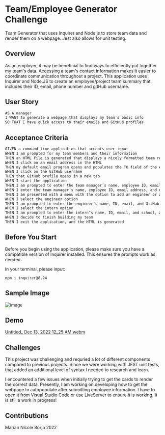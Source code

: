 # Team/Employee Generator Challenge

Team Generator that uses Inquirer and Node.js to store team data and render them on a webpage. Jest also allows for unit testing. 

## Overview
As an employer, it may be beneficial to find ways to efficiently put together my team's data. Accessing a team's contact information makes it easier to coordinate communication throughout a project. This application uses Inquirer and Node.JS to create an employee/project team summary that includes their ID, email, phone number and gitHub username.


## User Story

```md
AS A manager
I WANT to generate a webpage that displays my team's basic info
SO THAT I have quick access to their emails and GitHub profiles
```

## Acceptance Criteria
```md
GIVEN a command-line application that accepts user input
WHEN I am prompted for my team members and their information
THEN an HTML file is generated that displays a nicely formatted team roster based on user input
WHEN I click on an email address in the HTML
THEN my default email program opens and populates the TO field of the email with the address
WHEN I click on the GitHub username
THEN that GitHub profile opens in a new tab
WHEN I start the application
THEN I am prompted to enter the team manager’s name, employee ID, email address, and office number
WHEN I enter the team manager’s name, employee ID, email address, and office number
THEN I am presented with a menu with the option to add an engineer or an intern or to finish building my team
WHEN I select the engineer option
THEN I am prompted to enter the engineer’s name, ID, email, and GitHub username, and I am taken back to the menu
WHEN I select the intern option
THEN I am prompted to enter the intern’s name, ID, email, and school, and I am taken back to the menu
WHEN I decide to finish building my team
THEN I exit the application, and the HTML is generated
```

## Before You Start
Before you begin using the application, please make sure you have a compatible version of Inquirer installed. This ensures the prompts work as needed. 

In your terminal, please input:

```
npm i inquirer@8.24
```

## Sample Image

![image](https://user-images.githubusercontent.com/108310424/207259930-3bb2df12-90c7-4616-95ca-f14e13f1c710.png)

## Demo

[Untitled_ Dec 13, 2022 12_25 AM.webm](https://user-images.githubusercontent.com/108310424/207265721-6e67b3a8-85bf-42e8-94e8-68a7ed1e40fd.webm)

## Challenges
This project was challenging and requried a lot of different components compared to previous projects. Since we were working with JEST unit tests, that added an additional level of syntax I needed to research and learn. 

I encountered a few issues when initially trying to get the cards to render the correct data. Presently, I am working on developing how to get the webpage to autopopulate after submitting employee information. I have to open it from Visual Studio Code or use LiveServer to ensure it is working. It is still a work in progress!

## Contributions 

Marian Nicole Borja 2022

